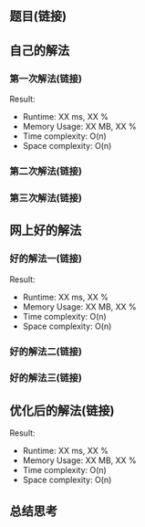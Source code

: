## 题目(链接)
## 自己的解法
### 第一次解法(链接)
Result:
- Runtime: XX ms, XX %
- Memory Usage: XX MB, XX %
- Time complexity: O(n)
- Space complexity: O(n)
### 第二次解法(链接)
### 第三次解法(链接)
## 网上好的解法
### 好的解法一(链接)
Result:
- Runtime: XX ms, XX %
- Memory Usage: XX MB, XX %
- Time complexity: O(n)
- Space complexity: O(n)
### 好的解法二(链接)
### 好的解法三(链接)
## 优化后的解法(链接)
Result:
- Runtime: XX ms, XX %
- Memory Usage: XX MB, XX %
- Time complexity: O(n)
- Space complexity: O(n)
## 总结思考
